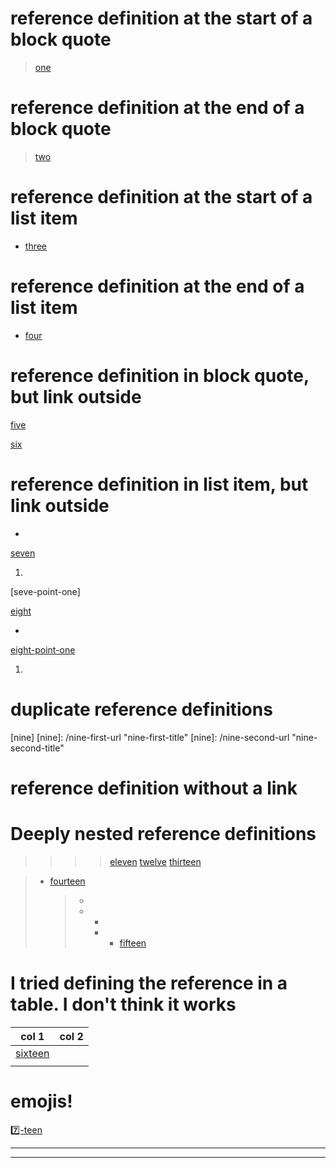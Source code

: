 [zero]: /zero-url "zero-title"

# reference definition at the start of a block quote
> [one]: /one-url "one-title"
>
> [one]
>
>

# reference definition at the end of a block quote
>
> [two]
>
> [two]: /two-url "two-title"
>

# reference definition at the start of a list item
* [three]: /three-url "three-title"
  [three]


# reference definition at the end of a list item
* [four]

  [four]: /four-url "four-title"


# reference definition in block quote, but link outside
> [five]: /five-url "five-title"

[five]

[six]
> [six]: /six-url "six-title"


# reference definition in list item, but link outside
- [seven]: /seven-url "seven-title"

[seven]

1.
   [seven-point-one]: /seven-point-one-url "seven-point-one-title"

[seve-point-one]

[eight]
- [eight]: /eight-url "eight-title"

[eight-point-one]

1.
   [eight-point-one]: /eight-point-one-url "eight-point-one-title"

# duplicate reference definitions
[nine]
[nine]: /nine-first-url "nine-first-title"
[nine]: /nine-second-url "nine-second-title"

# reference definition without a link
[ten]: /ten-url "ten-url"

# Deeply nested reference definitions
>
> [eleven]: /eleven-url
>
>>
>> [twelve]: </twelve-url> (twelve-title)
>>
>>
>>> [thirteen]: </thirteen-url> 'thirteen-title'
>>>
>>>> [eleven]
>>>> [twelve]
>>>> [thirteen]

> * [fourteen]
>   >
>   > [fourteen]: fourteen-url 'fourteen-title'
>   >
>   > *
>   > *
>   >   *
>   >   * [fifteen]: /fifteen-url (fifteen-title)
>   >     + [fifteen]

# I tried defining the reference in a table. I don't think it works
| col 1     | col 2 |
| --------- | ----- |
| [sixteen] |       |
|           |       |

[sixteen]: /sixteen-url 'sixteen-title'

# emojis!
[7️⃣-teen]

[7️⃣-teen]: 7️⃣-teen-url '7️⃣-teen-title'

<!-- Odd Cases found when fuzzing -->
[.]: []:[]

<!-- recover link reference defintions before a rule -->

[.]: a
***

[.]: b

***
